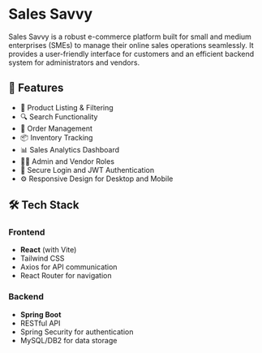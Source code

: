 # Sales Savvy

Sales Savvy is a robust e-commerce platform built for small and medium enterprises (SMEs) to manage their online sales operations seamlessly. It provides a user-friendly interface for customers and an efficient backend system for administrators and vendors.

## 🚀 Features

- 🛒 Product Listing & Filtering
- 🔍 Search Functionality
- 🧾 Order Management
- 📦 Inventory Tracking
- 📊 Sales Analytics Dashboard
- 🧑‍💼 Admin and Vendor Roles
- 🔐 Secure Login and JWT Authentication
- ⚙️ Responsive Design for Desktop and Mobile

## 🛠️ Tech Stack

### Frontend
- **React** (with Vite)
- Tailwind CSS
- Axios for API communication
- React Router for navigation

### Backend
- **Spring Boot**
- RESTful API
- Spring Security for authentication
- MySQL/DB2 for data storage

